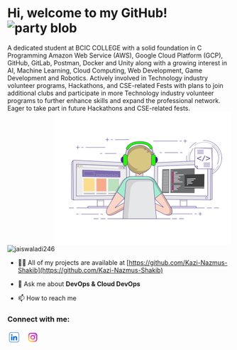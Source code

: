 # Hi, welcome to my GitHub! <img width="30" src="https://emojis.slackmojis.com/emojis/images/1593555389/9579/blob_excited.gif?1593555389" alt="party blob" />

<p>A dedicated student at BCIC COLLEGE with a solid foundation in C Programming Amazon Web Service (AWS), Google Cloud Platform (GCP), GitHub, GitLab, Postman, Docker and Unity along with a growing interest in AI, Machine Learning, Cloud Computing, Web Development, Game Development and Robotics. Actively involved in Technology industry volunteer programs, Hackathons, and CSE-related Fests with plans to join additional clubs and participate in more Technology industry volunteer programs to further enhance skills and expand the professional network. Eager to take part in future Hackathons and CSE-related fests.

  <img align="right" alt="Coding" width="400" src="https://raw.githubusercontent.com/devSouvik/devSouvik/master/gif3.gif">

<br>
<p align="left"> <img src="https://komarev.com/ghpvc/?username=Kazi-Nazmus-Shakib&label=Profile%20views&color=0e75b6&style=flat" alt="jaiswaladi246" /> </p>

- 👨‍💻 All of my projects are available at [https://github.com/Kazi-Nazmus-Shakib](https://github.com/Kazi-Nazmus-Shakib)

- 💬 Ask me about **DevOps & Cloud DevOps**

- 📫 How to reach me 


<h3 align="left">Connect with me:</h3>
<p align="left">
<a href="https://www.linkedin.com/in/kazinazmusshakib21/"><img height="30" src="https://github.com/Kazi-Nazmus-Shakib/Kazi-Nazmus-Shakib/blob/main/Images/LinkedIn.png"></a>&nbsp;&nbsp;
<a href="[https://www.instagram.com/in/nazmus_shakib115/"><img height="30" src="https://github.com/Kazi-Nazmus-Shakib/Kazi-Nazmus-Shakib/blob/main/Images/Instagram.png"></a>&nbsp;&nbsp;
